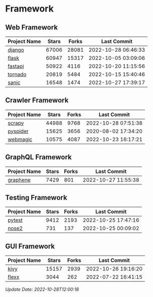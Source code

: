 # Framework

## Web Framework
| Project Name | Stars | Forks | Last Commit |
| ------------ | ----- | ----- | ----------- |
| [django](https://github.com/django/django) | 67006 | 28081 | 2022-10-28 06:46:33 |
| [flask](https://github.com/pallets/flask) | 60947 | 15317 | 2022-10-05 03:09:06 |
| [fastapi](https://github.com/tiangolo/fastapi) | 50922 | 4116 | 2022-10-20 11:15:56 |
| [tornado](https://github.com/tornadoweb/tornado) | 20819 | 5484 | 2022-10-15 15:40:46 |
| [sanic](https://github.com/sanic-org/sanic) | 16548 | 1474 | 2022-10-27 17:39:17 |

## Crawler Framework
| Project Name | Stars | Forks | Last Commit |
| ------------ | ----- | ----- | ----------- |
| [scrapy](https://github.com/scrapy/scrapy) | 44988 | 9768 | 2022-10-28 07:51:38 |
| [pyspider](https://github.com/binux/pyspider) | 15625 | 3656 | 2020-08-02 17:34:20 |
| [webmagic](https://github.com/code4craft/webmagic) | 10575 | 4087 | 2022-10-23 16:17:21 |

## GraphQL Framework
| Project Name | Stars | Forks | Last Commit |
| ------------ | ----- | ----- | ----------- |
| [graphene](https://github.com/graphql-python/graphene) | 7429 | 801 | 2022-10-27 11:55:38 |

## Testing Framework
| Project Name | Stars | Forks | Last Commit |
| ------------ | ----- | ----- | ----------- |
| [pytest](https://github.com/pytest-dev/pytest) | 9412 | 2193 | 2022-10-25 17:47:16 |
| [nose2](https://github.com/nose-devs/nose2) | 731 | 137 | 2022-10-25 00:09:02 |

## GUI Framework
| Project Name | Stars | Forks | Last Commit |
| ------------ | ----- | ----- | ----------- |
| [kivy](https://github.com/kivy/kivy) | 15157 | 2939 | 2022-10-26 19:16:20 |
| [flexx](https://github.com/flexxui/flexx) | 3044 | 262 | 2022-07-22 16:41:15 |

*Update Date: 2022-10-28T12:00:18*